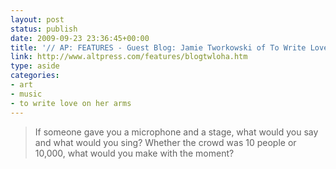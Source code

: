 ```yaml
---
layout: post
status: publish
date: 2009-09-23 23:36:45+00:00
title: '// AP: FEATURES - Guest Blog: Jamie Tworkowski of To Write Love On Her Arms'
link: http://www.altpress.com/features/blogtwloha.htm
type: aside
categories:
- art
- music
- to write love on her arms
---
```


> If someone gave you a microphone and a stage, what would you say and what would you sing? Whether the crowd was 10 people or 10,000, what would you make with the moment?
